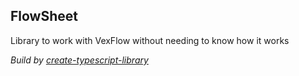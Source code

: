 ## FlowSheet
Library to work with VexFlow without needing to know how it works

*Build by [create-typescript-library](https://github.com/ryancat/create-typescript-library)*